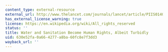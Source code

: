 ```yaml
---
content_type: external-resource
external_url: http://www.thelancet.com/journals/lancet/article/PIIS0140-6736%2810%2961203-2/fulltext
has_external_license_warning: true
license: https://en.wikipedia.org/wiki/All_rights_reserved
status: ''
title: Water and Sanitation Become Human Rights, Albeit Turbidly
uid: 630e52fa-0a66-4277-a8ba-60fc8e7f3dd3
wayback_url: ''
---
```

